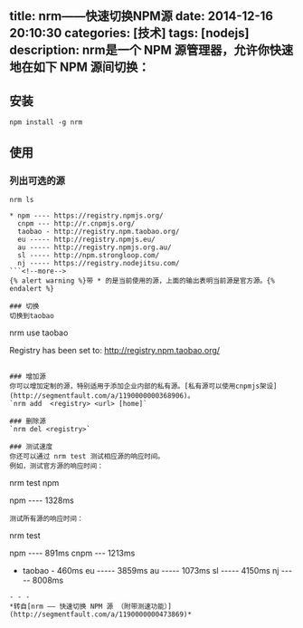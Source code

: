 title: nrm——快速切换NPM源
date: 2014-12-16 20:10:30
categories: [技术]
tags: [nodejs]
description: nrm是一个 NPM 源管理器，允许你快速地在如下 NPM 源间切换：
---
## 安装
`npm install -g nrm`

## 使用
### 列出可选的源
```
nrm ls                                                                                                                                 

* npm ---- https://registry.npmjs.org/
  cnpm --- http://r.cnpmjs.org/
  taobao - http://registry.npm.taobao.org/
  eu ----- http://registry.npmjs.eu/
  au ----- http://registry.npmjs.org.au/
  sl ----- http://npm.strongloop.com/
  nj ----- https://registry.nodejitsu.com/
```<!--more-->
{% alert warning %}带 * 的是当前使用的源，上面的输出表明当前源是官方源。{% endalert %}

### 切换
切换到taobao
```
nrm use taobao 

 Registry has been set to: http://registry.npm.taobao.org/
```

### 增加源
你可以增加定制的源，特别适用于添加企业内部的私有源。[私有源可以使用cnpmjs架设](http://segmentfault.com/a/1190000000368906)。
`nrm add  <registry> <url> [home]`

### 删除源
`nrm del <registry>`

### 测试速度
你还可以通过 nrm test 测试相应源的响应时间。
例如，测试官方源的响应时间：
```
nrm test npm                                                                                                                               

  npm ---- 1328ms
```
测试所有源的响应时间：
```
nrm test

  npm ---- 891ms
  cnpm --- 1213ms
* taobao - 460ms
  eu ----- 3859ms
  au ----- 1073ms
  sl ----- 4150ms
  nj ----- 8008ms
```
- - - 
*转自[nrm —— 快速切换 NPM 源 （附带测速功能）](http://segmentfault.com/a/1190000000473869)*











